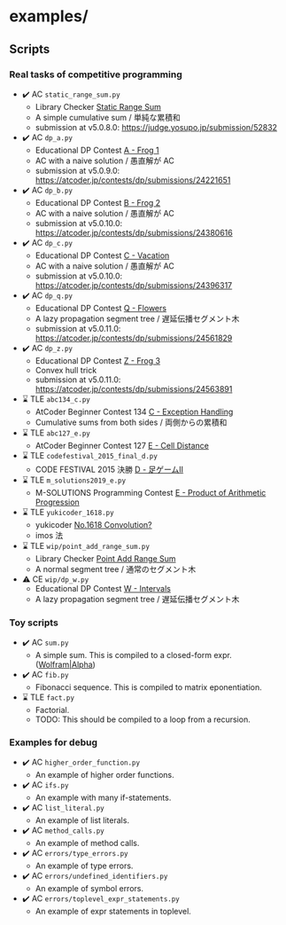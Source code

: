 # examples/

## Scripts

### Real tasks of competitive programming

-   :heavy_check_mark: AC `static_range_sum.py`
    -   Library Checker [Static Range Sum](https://judge.yosupo.jp/problem/static_range_sum)
    -   A simple cumulative sum / 単純な累積和
    -   submission at v5.0.8.0: <https://judge.yosupo.jp/submission/52832>
-   :heavy_check_mark: AC `dp_a.py`
    -   Educational DP Contest [A - Frog 1](https://atcoder.jp/contests/dp/tasks/dp_a)
    -   AC with a naive solution / 愚直解が AC
    -   submission at v5.0.9.0: <https://atcoder.jp/contests/dp/submissions/24221651>
-   :heavy_check_mark: AC `dp_b.py`
    -   Educational DP Contest [B - Frog 2](https://atcoder.jp/contests/dp/tasks/dp_b)
    -   AC with a naive solution / 愚直解が AC
    -   submission at v5.0.10.0: <https://atcoder.jp/contests/dp/submissions/24380616>
-   :heavy_check_mark: AC `dp_c.py`
    -   Educational DP Contest [C - Vacation](https://atcoder.jp/contests/dp/tasks/dp_c)
    -   AC with a naive solution / 愚直解が AC
    -   submission at v5.0.10.0: <https://atcoder.jp/contests/dp/submissions/24396317>
-   :heavy_check_mark: AC `dp_q.py`
    -   Educational DP Contest [Q - Flowers](https://atcoder.jp/contests/dp/tasks/dp_q)
    -   A lazy propagation segment tree / 遅延伝播セグメント木
    -   submission at v5.0.11.0: <https://atcoder.jp/contests/dp/submissions/24561829>
-   :heavy_check_mark: AC `dp_z.py`
    -   Educational DP Contest [Z - Frog 3](https://atcoder.jp/contests/dp/tasks/dp_z)
    -   Convex hull trick
    -   submission at v5.0.11.0: <https://atcoder.jp/contests/dp/submissions/24563891>
-   :hourglass: TLE `abc134_c.py`
    -   AtCoder Beginner Contest 134 [C - Exception Handling](https://atcoder.jp/contests/abc134/tasks/abc134_c)
    -   Cumulative sums from both sides / 両側からの累積和
-   :hourglass: TLE `abc127_e.py`
    -   AtCoder Beginner Contest 127 [E - Cell Distance](https://atcoder.jp/contests/abc127/tasks/abc127_e)
-   :hourglass: TLE `codefestival_2015_final_d.py`
    -   CODE FESTIVAL 2015 決勝 [D - 足ゲームII](https://atcoder.jp/contests/code-festival-2015-final-open/tasks/codefestival_2015_final_d)
-   :hourglass: TLE `m_solutions2019_e.py`
    -   M-SOLUTIONS Programming Contest [E - Product of Arithmetic Progression](https://atcoder.jp/contests/m-solutions2019/tasks/m_solutions2019_e?lang=ja)
-   :hourglass: TLE `yukicoder_1618.py`
    -   yukicoder [No.1618 Convolution?](https://yukicoder.me/problems/no/1618)
    -   imos 法
-   :hourglass: TLE `wip/point_add_range_sum.py`
    -   Library Checker [Point Add Range Sum](https://judge.yosupo.jp/problem/point_add_range_sum)
    -   A normal segment tree / 通常のセグメント木
-   :warning: CE `wip/dp_w.py`
    -   Educational DP Contest [W - Intervals](https://atcoder.jp/contests/dp/tasks/dp_w)
    -   A lazy propagation segment tree / 遅延伝播セグメント木

### Toy scripts

-   :heavy_check_mark: AC `sum.py`
    -   A simple sum. This is compiled to a closed-form expr. ([Wolfram&#124;Alpha](https://www.wolframalpha.com/input/?i=%5Csum_x%5E%7Bn+-+1%7D+%28ax+%2B+b%29))
-   :heavy_check_mark: AC `fib.py`
    -   Fibonacci sequence. This is compiled to matrix eponentiation.
-   :hourglass: TLE `fact.py`
    -   Factorial.
    -   TODO: This should be compiled to a loop from a recursion.

### Examples for debug

-   :heavy_check_mark: AC `higher_order_function.py`
    -   An example of higher order functions.
-   :heavy_check_mark: AC `ifs.py`
    -   An example with many if-statements.
-   :heavy_check_mark: AC `list_literal.py`
    -   An example of list literals.
-   :heavy_check_mark: AC `method_calls.py`
    -   An example of method calls.
-   :heavy_check_mark: AC `errors/type_errors.py`
    -   An example of type errors.
-   :heavy_check_mark: AC `errors/undefined_identifiers.py`
    -   An example of symbol errors.
-   :heavy_check_mark: AC `errors/toplevel_expr_statements.py`
    -   An example of expr statements in toplevel.
